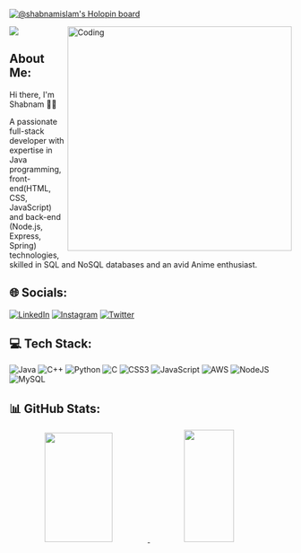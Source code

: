 [![@shabnamislam's Holopin board](https://holopin.io/api/user/board?user=shabnamislam)](https://holopin.io/@shabnamislam)

[![](https://visitcount.itsvg.in/api?id=shabnamislam&icon=2&color=0)](https://visitcount.itsvg.in)
<img align="right" alt="Coding" width="400" src="https://cdn.dribbble.com/users/2851002/screenshots/7736965/media/e08e0676dd54ae8715c2d72bbdd51eb2.gif">

## About Me:
Hi there, I'm Shabnam  🐱‍👤

A passionate full-stack developer with expertise in Java programming, front-end(HTML, CSS, JavaScript) and back-end (Node.js, Express, Spring) technologies,
skilled in SQL and NoSQL databases and an avid Anime enthusiast.


## 🌐 Socials:
 [![LinkedIn](https://img.shields.io/badge/LinkedIn-%230077B5.svg?logo=linkedin&logoColor=white)](https://linkedin.com/in/shabnamislam) [![Instagram](https://img.shields.io/badge/Instagram-%23E4405F.svg?logo=Instagram&logoColor=white)](https://instagram.com/i._shab) [![Twitter](https://img.shields.io/badge/Twitter-%231DA1F2.svg?logo=Twitter&logoColor=white)](https://twitter.com/ShabnamIsam) 

## 💻 Tech Stack:
![Java](https://img.shields.io/badge/java-%23ED8B00.svg?style=flat&logo=java&logoColor=white) ![C++](https://img.shields.io/badge/c++-%2300599C.svg?style=flat&logo=c%2B%2B&logoColor=white) ![Python](https://img.shields.io/badge/python-3670A0?style=flat&logo=python&logoColor=ffdd54) ![C](https://img.shields.io/badge/c-%2300599C.svg?style=flat&logo=c&logoColor=white) ![CSS3](https://img.shields.io/badge/css3-%231572B6.svg?style=flat&logo=css3&logoColor=white) ![JavaScript](https://img.shields.io/badge/javascript-%23323330.svg?style=flat&logo=javascript&logoColor=%23F7DF1E) ![AWS](https://img.shields.io/badge/AWS-%23FF9900.svg?style=flat&logo=amazon-aws&logoColor=white) ![NodeJS](https://img.shields.io/badge/node.js-6DA55F?style=flat&logo=node.js&logoColor=white) ![MySQL](https://img.shields.io/badge/mysql-%2300f.svg?style=flat&logo=mysql&logoColor=white)

## 📊 GitHub Stats:
<a href="https://github.com/PedroSmaxY" align="center">  
  <img left="30px" width="49%" height="195px" src="https://github-readme-stats.vercel.app/api?username=shaboo42&show_icons=true&bg_color=00000000&text_bold=false&ring_color=20D7F7&text_color=f2f2f2&title_color=f2f2f2&rank_icon=github&hide_border=true&icon_color=46c7de" /> 
<img width="42%" height="200px" src="https://github-readme-stats.vercel.app/api/top-langs?username=shaboo42&layout=compact&hide_border=true&title_color=f9f9f9&text_color=f2f2f2&bg_color=00000000" />
</a>

